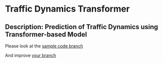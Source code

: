# Traffic Dynamics Transformer
## Description: Prediction of Traffic Dynamics using Transformer-based Model

Please look at the [ sample code branch](http://github.com/enthusiasai/traffic_dynamics_transformer/blob/sample/README.md)

And improve [your branch](http://github.com/enthusiasai/traffic_dynamics_transformer/blob/Andreas/README.md)
